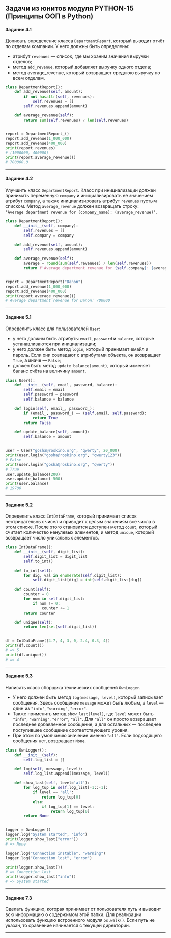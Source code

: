## Задачи из юнитов модуля PYTHON-15 (Принципы ООП в Python) ##

#### **Задание 4.1** ####

Дописать определение класса `DepartmentReport`, который выводит отчёт по отделам
компании. У него должны быть определены:

- атрибут `revenues`&nbsp;&mdash; список, где мы храним значения выручки отделов;
- метод `add_revenue`, который добавляет выручку одного отдела;
- метод average_revenue, который возвращает среднюю выручку по всем отделам.

```python
class DepartmentReport():
    def add_revenue(self, amount):
        if not hasattr(self, revenues):
            self.revenues = []
        self.revenues.append(amount)

    def average_revenue(self):
        return sum(self.revenues) / len(self.revenues)


report = DepartmentReport_()
report.add_revenue(1_000_000)
report.add_revenue(400_000)
print(report.revenues)
# [1000000, 400000]
print(report.average_revenue())
# 700000.0
```

----

#### **Задание 4.2** ####

Улучшить класс `DepartmentReport`. Класс при инициализации должен принимать
переменную `company` и инициализировать её значением атрибут `company`, а также
инициализировать атрибут `revenues` пустым списком. Метод `average_revenue`
должен возвращать строку:    
`"Average department revenue for (company_name): (average_revenue)"`.

```python
class DepartmentReport():
    def __init__(self, company):
        self.revenues = []
        self.company = company

    def add_revenue(self, amount):
        self.revenues.append(amount)

    def average_revenue(self):
        average = round(sum(self.revenues) / len(self.revenues))
        return f'Average department revenue for {self.company}: {average}'


report = DepartmentReport("Danon")
report.add_revenue(1_000_000)
report.add_revenue(400_000)
print(report.average_revenue())
# Average department revenue for Danon: 700000
```

----

#### **Задание 5.1** ####

Определить класс для пользователей `User`:

- у него должны быть атрибуты `email`, `password` и `balance`, которые
устанавливаются при инициализации;
- у него должен быть метод `login`, который принимает емайл и пароль. Если они
совпадают с атрибутами объекта, он возвращает `True`, а иначе&nbsp;&mdash;
`False`;
- должен быть метод `update_balance(amount)`, который изменяет баланс счёта на
величину `amount`.

```python
class User():
    def __init__(self, email, password, balance):
        self.email = email
        self.password = password
        self.balance = balance

    def login(self, email_, password_):
        if (email_, password_) == (self.email, self.password):
            return True
        return False

    def update_balance(self, amount):
        self.balance = amount


user = User("gosha@roskino.org", "qwerty", 20_000)
print(user.login("gosha@roskino.org", "qwerty123"))
# False
print(user.login("gosha@roskino.org", "qwerty"))
# True
user.update_balance(200)
user.update_balance(-500)
print(user.balance)
# 19700
```

----

#### **Задание 5.2** ####

Определить класс `IntDataFrame`, который принимает список неотрицательных чисел
и приводит к целым значениям все числа в этом списке. После этого становится
доступен метод `count`, который считает количество ненулевых элементов, и метод
`unique`, который возвращает число уникальных элементов.

```python
class IntDataFrame():
    def __init__(self, digit_list):
        self.digit_list = digit_list
        self.to_int()

    def to_int(self):
        for dig, val in enumerate(self.digit_list):
            self.digit_list[dig] = int(self.digit_list[dig])

    def count(self):
        counter = 0
        for num in self.digit_list:
            if num != 0:
                counter += 1
        return counter

    def unique(self):
        return len(set(self.digit_list))


df = IntDataFrame([4.7, 4, 3, 0, 2.4, 0.3, 4])
print(df.count())
# => 5
print(df.unique())
# => 4
```

----

#### **Задание 5.3** ####

Написать класс сборщика технических сообщений `OwnLogger`.

- У него должен быть метод `log(message, level)`, который записывает сообщения.
Здесь сообщение `message` может быть любым, а `level`&nbsp;&mdash; один из
`"info"`, `"warning"`, `"error"`.
- Также применить метод `show_last(level)`, где `level` может быть `"info"`,
`"warning"`, `"error"`, `"all"`. Для `"all"` он просто возвращает последнее
добавленное сообщение, а для остальных&nbsp;&mdash; последнее поступившее
сообщение соответствующего уровня.
- При этом по умолчанию значение именно `"all"`. Если подходящего сообщения нет,
возвращает `None`.

```python
class OwnLogger():
    def __init__(self):
        self.log_list = []

    def log(self, message, level):
        self.log_list.append((message, level))

    def show_last(self, level='all'):
        for log_tup in self.log_list[-1::-1]:
            if level == 'all':
                return log_tup[0]
            else:
                if log_tup[1] == level:
                    return log_tup[0]
        return None


logger = OwnLogger()
logger.log("System started", "info")
print(logger.show_last("error"))
# => None

logger.log("Connection instable", "warning")
logger.log("Connection lost", "error")

print(logger.show_last())
# => Connection lost
print(logger.show_last("info"))
# => System started
```

----

#### **Задание 7.3** ####

Сделать функцию, которая принимает от пользователя путь и выводит всю информацию
о содержимом этой папки. Для реализации использовать функцию встроенного модуля
`os.walk()`. Если путь не указан, то сравнение начинается с текущей директории.

----


